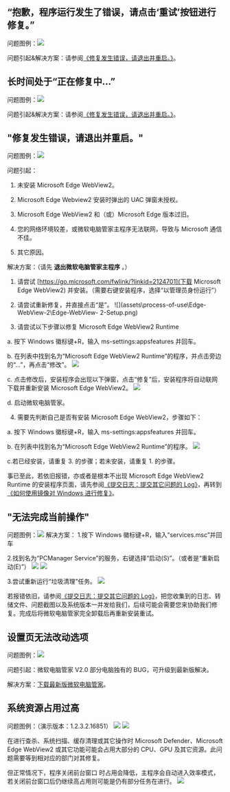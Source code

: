 

## “抱歉，程序运行发生了错误，请点击‘重试’按钮进行修复。”
问题图例：![](assets\process-of-use\Edge-WebView-2\click-to-repair.png)

问题引起&解决方案：请参阅[《修复发生错误，请退出并重启。》](#修复发生错误-请退出并重启。)。

## 长时间处于“正在修复中...”
问题图例：![](assets\process-of-use\Edge-WebView-2\reparing.png)

问题引起&解决方案：请参阅[《修复发生错误，请退出并重启。》](#修复发生错误-请退出并重启。)。

## "修复发生错误，请退出并重启。"
问题图例：![](assets\process-of-use\Edge-WebView-2\error-to-repair.png)

问题引起：

1. 未安装 Microsoft Edge WebView2。

2. Microsoft Edge Webview2 安装时弹出的 UAC 弹窗未授权。

3. Microsoft Edge WebView2 和（或）Microsoft Edge 版本过旧。

4. 您的网络环境较差，或微软电脑管家主程序无法联网，导致与 Microsoft 通信不佳。

5. 其它原因。

解决方案：（请先 **退出微软电脑管家主程序** 。）

1. 请尝试 [https://go.microsoft.com/fwlink/?linkid=2124701](下载 Microsoft Edge WebView2) 并安装。（需要右键安装程序，选择“以管理员身份运行”）

2. 请尝试重新修复，并直接点击“是”。
![](assets\process-of-use\Edge-WebView-2\Edge-WebView- 2-Setup.png)

3. 请尝试以下步骤以修复 Microsoft Edge WebView2 Runtime

a. 按下 Windows 徽标键+R，输入 ms-settings:appsfeatures 并回车。

b. 在列表中找到名为“Microsoft Edge WebView2 Runtime”的程序，并点击旁边的“...”，再点击“修改”。
![](assets\process-of-use\Edge-WebView-2\modify.png)

c. 点击修改后，安装程序会出现以下弹窗，点击“修复”后，安装程序将自动联网下载并重新安装 Microsoft Edge WebView2。
![](assets\process-of-use\Edge-WebView-2\repair-Edge-WebView-2.png)

d. 启动微软电脑管家。

4. 需要先判断自己是否有安装 Microsoft Edge WebView2，步骤如下：

a. 按下 Windows 徽标键+R，输入 ms-settings:appsfeatures 并回车。

b. 在列表中找到名为“Microsoft Edge WebView2 Runtime”的程序。
![](assets\process-of-use\Edge-WebView-2\Edge-WebView-2.png)

c.若已经安装，请重复 3. 的步骤；若未安装，请重复 1. 的步骤。

事已至此，若依旧报错，亦或者是根本不出现 Microsoft Edge WebView2 Runtime 的安装程序页面，请先参阅[《提交日志：提交其它问题的 Log》](feedback-bugs#提交其它问题的-log)，再转到[《如何使用镜像对 Windows 进行修复》](repair-system-image.md#镜像修复)。

## "无法完成当前操作"
问题图例：![](assets\process-of-use\service-error\unable-to-proceed.png)
解决方案：
1.按下 Windows 徽标键+R，输入“services.msc”并回车

2.找到名为“PCManager Service”的服务，右键选择“启动(S)”。（或者是“重新启动(E)”）
![](assets\process-of-use\service-error\start-service.png)
![](assets\process-of-use\service-error\restart-service.png)

3.尝试重新运行“垃圾清理”任务。
![](assets\process-of-use\service-error\cleanup.png)

若报错依旧，请参阅[《提交日志：提交其它问题的 Log》](feedback-bugs#提交其它问题的-log)，把您收集到的日志、转储文件、问题截图以及系统版本一并发给我们，后续可能会需要您来协助我们修复。完成后将微软电脑管家完全卸载后再重新安装重试。

## 设置页无法改动选项
问题图例：![](assets\process-of-use\unable-to-set.png)

问题引起：微软电脑管家 V2.0 部分电脑独有的 BUG，可升级到最新版解决。

解决方案：[下载最新版微软电脑管家](https://aka.ms/PCManagerOFL30101)。

## 系统资源占用过高
问题图例：（演示版本：1.2.3.2.16851）
![](assets\process-of-use\high-occupancy\MDASer.png)
![](assets\process-of-use\high-occupancy\high-main-program-occupancy.png)

在进行查杀、系统扫描、缓存清理或其它操作时 Microsoft Defender、Microsoft Edge WebView2 或其它功能可能会占用大部分的 CPU、GPU 及其它资源。此问题需要等到相对应的部门对其修复。

但正常情况下，程序关闭前台窗口 时占用会降低，主程序会自动进入效率模式，若关闭前台窗口后仍继续高占用则可能是仍有部分任务在进行。
![](assets\process-of-use\high-occupancy\main-program-normally-occupied.png)